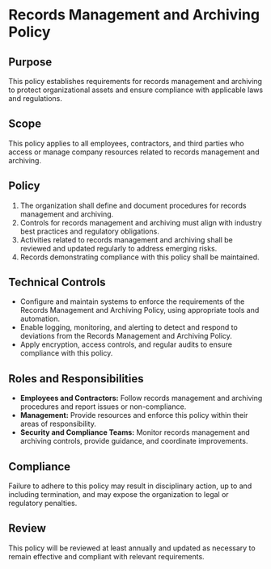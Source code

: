 # Records Management and Archiving Policy

## Purpose

This policy establishes requirements for records management and archiving to protect organizational assets and ensure compliance with applicable laws and regulations.

## Scope

This policy applies to all employees, contractors, and third parties who access or manage company resources related to records management and archiving.

## Policy

1. The organization shall define and document procedures for records management and archiving.
2. Controls for records management and archiving must align with industry best practices and regulatory obligations.
3. Activities related to records management and archiving shall be reviewed and updated regularly to address emerging risks.
4. Records demonstrating compliance with this policy shall be maintained.

## Technical Controls

- Configure and maintain systems to enforce the requirements of the Records Management and Archiving Policy, using appropriate tools and automation.
- Enable logging, monitoring, and alerting to detect and respond to deviations from the Records Management and Archiving Policy.
- Apply encryption, access controls, and regular audits to ensure compliance with this policy.

## Roles and Responsibilities

- **Employees and Contractors:** Follow records management and archiving procedures and report issues or non-compliance.
- **Management:** Provide resources and enforce this policy within their areas of responsibility.
- **Security and Compliance Teams:** Monitor records management and archiving controls, provide guidance, and coordinate improvements.

## Compliance

Failure to adhere to this policy may result in disciplinary action, up to and including termination, and may expose the organization to legal or regulatory penalties.

## Review

This policy will be reviewed at least annually and updated as necessary to remain effective and compliant with relevant requirements.
